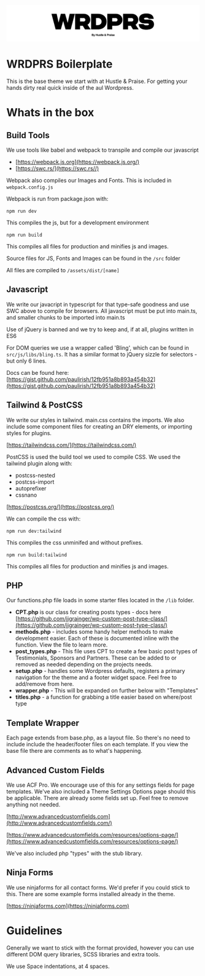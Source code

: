 ![WRDPRS](./wrdprs.png)

# WRDPRS Boilerplate

This is the base theme we start with at Hustle & Praise. For getting your hands dirty real quick inside of the aul Wordpress.

# Whats in the box

## Build Tools

We use tools like babel and webpack to transpile and compile our javascript

-   [https://webpack.js.org](https://webpack.js.org/)
-   [https://swc.rs/](https://swc.rs//)

Webpack also compiles our Images and Fonts. This is included in `webpack.config.js`

Webpack is run from package.json with:

`npm run dev`

This compiles the js, but for a development environment

`npm run build`

This compiles all files for production and minifies js and images.

Source files for JS, Fonts and Images can be found in the `/src` folder

All files are compiled to `/assets/dist/[name]`

## Javascript

We write our javacript in typescript for that type-safe goodness and use SWC above to compile for browsers. All javascript must be put into main.ts, and smaller chunks to be imported into main.ts

Use of jQuery is banned and we try to keep and, if at all, plugins written in ES6

For DOM queries we use a wrapper called 'Bling', which can be found in `src/js/libs/bling.ts`. It has a similar format to jQuery sizzle for selectors - but only 6 lines.

Docs can be found here: [https://gist.github.com/paulirish/12fb951a8b893a454b32](https://gist.github.com/paulirish/12fb951a8b893a454b32)

## Tailwind & PostCSS

We write our styles in tailwind. main.css contains the imports. We also include some component files for creating an DRY elements, or importing styles for plugins.

[https://tailwindcss.com/](https://tailwindcss.com/)

PostCSS is used the build tool we used to compile CSS. We used the tailwind plugin along with:

-   postcss-nested
-   postcss-import
-   autoprefixer
-   cssnano

[https://postcss.org/](https://postcss.org/)

We can compile the css with:

`npm run dev:tailwind`

This compiles the css unminifed and without prefixes.

`npm run build:tailwind`

This compiles all files for production and minifies js and images.

## PHP

Our functions.php file loads in some starter files located in the `/lib` folder.

-   **CPT.php** is our class for creating posts types - docs here [https://github.com/jjgrainger/wp-custom-post-type-class/](https://github.com/jjgrainger/wp-custom-post-type-class/)
-   **methods.php** - includes some handy helper methods to make development easier. Each of these is documented inline with the function. View the file to learn more.
-   **post_types.php** - This file uses CPT to create a few basic post types of Testimonials, Sponsors and Partners. These can be added to or removed as needed depending on the projects needs.
-   **setup.php** - handles some Wordpress defaults, registers a primary navigation for the theme and a footer widget space. Feel free to add/remove from here.
-   **wrapper.php** - This will be expanded on further below with "Templates"
-   **titles.php** - a function for grabbing a title easier based on where/post type

## Template Wrapper

Each page extends from base.php, as a layout file. So there's no need to include include the header/footer files on each template. If you view the base file there are comments as to what's happening.

## Advanced Custom Fields

We use ACF Pro. We encourage use of this for any settings fields for page templates. We've also included a Theme Settings Options page should this be applicable. There are already some fields set up. Feel free to remove anything not needed.

[http://www.advancedcustomfields.com](http://www.advancedcustomfields.com/)

[https://www.advancedcustomfields.com/resources/options-page/](https://www.advancedcustomfields.com/resources/options-page/)

We've also included php "types" with the stub library.

## Ninja Forms

We use ninjaforms for all contact forms. We'd prefer if you could stick to this. There are some example forms installed already in the theme.

[https://ninjaforms.com](https://ninjaforms.com)

# Guidelines

Generally we want to stick with the format provided, however you can use different DOM query libraries, SCSS libraries and extra tools.

We use Space indentations, at 4 spaces.
